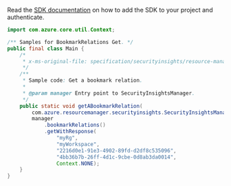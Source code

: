 Read the [SDK documentation](https://github.com/Azure/azure-sdk-for-java/blob/azure-resourcemanager-securityinsights_1.0.0-beta.2/sdk/securityinsights/azure-resourcemanager-securityinsights/README.md) on how to add the SDK to your project and authenticate.

```java
import com.azure.core.util.Context;

/** Samples for BookmarkRelations Get. */
public final class Main {
    /*
     * x-ms-original-file: specification/securityinsights/resource-manager/Microsoft.SecurityInsights/preview/2022-01-01-preview/examples/bookmarks/relations/GetBookmarkRelationByName.json
     */
    /**
     * Sample code: Get a bookmark relation.
     *
     * @param manager Entry point to SecurityInsightsManager.
     */
    public static void getABookmarkRelation(
        com.azure.resourcemanager.securityinsights.SecurityInsightsManager manager) {
        manager
            .bookmarkRelations()
            .getWithResponse(
                "myRg",
                "myWorkspace",
                "2216d0e1-91e3-4902-89fd-d2df8c535096",
                "4bb36b7b-26ff-4d1c-9cbe-0d8ab3da0014",
                Context.NONE);
    }
}
```
